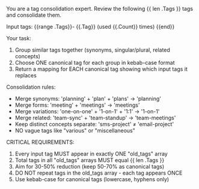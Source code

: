 You are a tag consolidation expert. Review the following {{ len .Tags }} tags and consolidate them.

Input tags:
{{range .Tags}}- {{.Tag}} (used {{.Count}} times)
{{end}}

Your task:
1. Group similar tags together (synonyms, singular/plural, related concepts)
2. Choose ONE canonical tag for each group in kebab-case format
3. Return a mapping for EACH canonical tag showing which input tags it replaces

Consolidation rules:
- Merge synonyms: 'planning' + 'plan' + 'plans' → 'planning'
- Merge forms: 'meeting' + 'meetings' → 'meetings'
- Merge variations: 'one-on-one' + '1-on-1' + '1:1' → '1-on-1'
- Merge related: 'team-sync' + 'team-standup' → 'team-meetings'
- Keep distinct concepts separate: 'sms-project' ≠ 'email-project'
- NO vague tags like "various" or "miscellaneous"

CRITICAL REQUIREMENTS:
1. Every input tag MUST appear in exactly ONE "old_tags" array
2. Total tags in all "old_tags" arrays MUST equal {{ len .Tags }}
3. Aim for 30-50% reduction (keep 50-70% as canonical tags)
4. DO NOT repeat tags in the old_tags array - each tag appears ONCE
5. Use kebab-case for canonical tags (lowercase, hyphens only)
